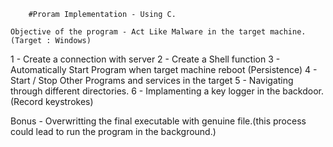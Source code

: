         #Proram Implementation - Using C.

    Objective of the program - Act Like Malware in the target machine. (Target : Windows)

1 - Create a connection with server
2 - Create a Shell function
3 - Automatically Start Program when target machine reboot (Persistence)
4 - Start / Stop Other Programs and services in the target
5 - Navigating through different directories.
6 - Implamenting a key logger in the backdoor. (Record keystrokes) 

Bonus - Overwritting the final executable with genuine file.(this process could lead to run the program in the background.)

